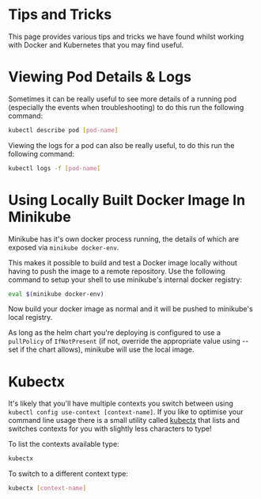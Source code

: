 # Tips and Tricks

This page provides various tips and tricks we have found whilst working with Docker and Kubernetes that you may find useful.

# Viewing Pod Details & Logs

Sometimes it can be really useful to see more details of a running pod (especially the events when troubleshooting) to do this run the following command:

```bash
kubectl describe pod [pod-name]
```

Viewing the logs for a pod can also be really useful, to do this run the following command:

```bash
kubectl logs -f [pod-name]
```

# Using Locally Built Docker Image In Minikube

Minikube has it's own docker process running, the details of which are exposed via ```minikube docker-env```.

This makes it possible to build and test a Docker image locally without having to push the image to a remote repository. Use the following command to setup your shell to use minikube's internal docker registry:

```bash
eval $(minikube docker-env)
```

Now build your docker image as normal and it will be pushed to minikube's local registry.

As long as the helm chart you're deploying is configured to use a ```pullPolicy``` of ```IfNotPresent``` (if not, override the appropriate value using --set if the chart allows), minikube will use the local image. 

# Kubectx

It's likely that you'll have multiple contexts you switch between using ```kubectl config use-context [context-name]```. If you like to optimise your command line usage there is a small utility called [kubectx](https://github.com/ahmetb/kubectx) that lists and switches contexts for you with slightly less characters to type!

To list the contexts available type:

```bash
kubectx
```

To switch to a different context type:

```bash
kubectx [context-name]
```